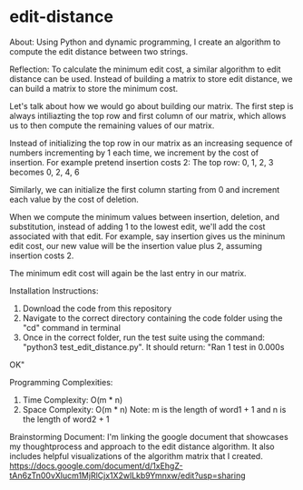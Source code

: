 # edit-distance
About:
Using Python and dynamic programming, I create an algorithm to compute the edit distance between two strings.

Reflection: 
To calculate the minimum edit cost, a similar algorithm to edit distance can be used. Instead of building a matrix to store edit distance, we can build a matrix to store the minimum cost. 

Let's talk about how we would go about building our matrix. The first step is always intiliazting the top row and first column of our matrix, which allows us to then compute the remaining values of our matrix.

Instead of initializing the top row in our matrix as an increasing sequence of numbers incrementing by 1 each time, we increment by the cost of insertion. 
For example pretend insertion costs 2: 
The top row: 0, 1, 2, 3 becomes 0, 2, 4, 6

Similarly, we can initialize the first column starting from 0 and increment each value by the cost of deletion. 

When we compute the minimum values between insertion, deletion, and substitution, instead of adding 1 to the lowest edit, we'll add the cost associated with that edit. For example, say insertion gives us the mininum edit cost, our new value will be the insertion value plus 2, assuming insertion costs 2. 

The minimum edit cost will again be the last entry in our matrix. 

Installation Instructions:
1. Download the code from this repository 
2. Navigate to the correct directory containing the code folder using the "cd" command in terminal
3. Once in the correct folder, run the test suite using the command: "python3 test_edit_distance.py". It should return: 
"Ran 1 test in 0.000s

OK"

Programming Complexities:
1. Time Complexity: O(m * n)
2. Space Complexity: O(m * n) 
Note: m is the length of word1 + 1 and n is the length of word2 + 1

Brainstorming Document:
I'm linking the google document that showcases my thoughtprocess and approach to the edit distance algorithm. It also includes helpful visualizations of the algorithm matrix that I created. 
https://docs.google.com/document/d/1xEhgZ-tAn6zTn00vXlucm1MjRlCjx1X2wlLkb9Ymnxw/edit?usp=sharing

